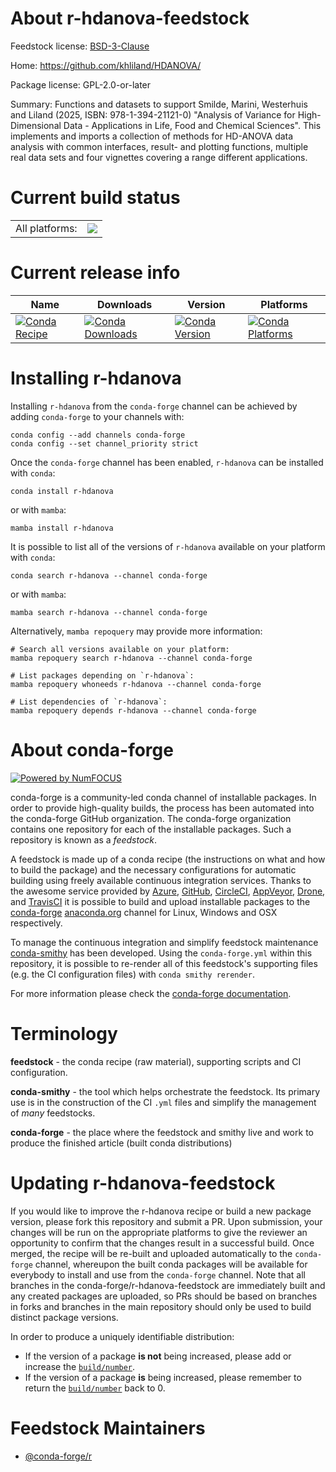 About r-hdanova-feedstock
=========================

Feedstock license: [BSD-3-Clause](https://github.com/conda-forge/r-hdanova-feedstock/blob/main/LICENSE.txt)

Home: https://github.com/khliland/HDANOVA/

Package license: GPL-2.0-or-later

Summary: Functions and datasets to support Smilde, Marini, Westerhuis and Liland (2025, ISBN: 978-1-394-21121-0) "Analysis of Variance for High-Dimensional Data - Applications in Life, Food and Chemical Sciences". This implements and imports a  collection of methods for HD-ANOVA data analysis with common interfaces, result- and plotting functions, multiple real data sets and four vignettes covering a range different applications.

Current build status
====================


<table><tr><td>All platforms:</td>
    <td>
      <a href="https://dev.azure.com/conda-forge/feedstock-builds/_build/latest?definitionId=24660&branchName=main">
        <img src="https://dev.azure.com/conda-forge/feedstock-builds/_apis/build/status/r-hdanova-feedstock?branchName=main">
      </a>
    </td>
  </tr>
</table>

Current release info
====================

| Name | Downloads | Version | Platforms |
| --- | --- | --- | --- |
| [![Conda Recipe](https://img.shields.io/badge/recipe-r--hdanova-green.svg)](https://anaconda.org/conda-forge/r-hdanova) | [![Conda Downloads](https://img.shields.io/conda/dn/conda-forge/r-hdanova.svg)](https://anaconda.org/conda-forge/r-hdanova) | [![Conda Version](https://img.shields.io/conda/vn/conda-forge/r-hdanova.svg)](https://anaconda.org/conda-forge/r-hdanova) | [![Conda Platforms](https://img.shields.io/conda/pn/conda-forge/r-hdanova.svg)](https://anaconda.org/conda-forge/r-hdanova) |

Installing r-hdanova
====================

Installing `r-hdanova` from the `conda-forge` channel can be achieved by adding `conda-forge` to your channels with:

```
conda config --add channels conda-forge
conda config --set channel_priority strict
```

Once the `conda-forge` channel has been enabled, `r-hdanova` can be installed with `conda`:

```
conda install r-hdanova
```

or with `mamba`:

```
mamba install r-hdanova
```

It is possible to list all of the versions of `r-hdanova` available on your platform with `conda`:

```
conda search r-hdanova --channel conda-forge
```

or with `mamba`:

```
mamba search r-hdanova --channel conda-forge
```

Alternatively, `mamba repoquery` may provide more information:

```
# Search all versions available on your platform:
mamba repoquery search r-hdanova --channel conda-forge

# List packages depending on `r-hdanova`:
mamba repoquery whoneeds r-hdanova --channel conda-forge

# List dependencies of `r-hdanova`:
mamba repoquery depends r-hdanova --channel conda-forge
```


About conda-forge
=================

[![Powered by
NumFOCUS](https://img.shields.io/badge/powered%20by-NumFOCUS-orange.svg?style=flat&colorA=E1523D&colorB=007D8A)](https://numfocus.org)

conda-forge is a community-led conda channel of installable packages.
In order to provide high-quality builds, the process has been automated into the
conda-forge GitHub organization. The conda-forge organization contains one repository
for each of the installable packages. Such a repository is known as a *feedstock*.

A feedstock is made up of a conda recipe (the instructions on what and how to build
the package) and the necessary configurations for automatic building using freely
available continuous integration services. Thanks to the awesome service provided by
[Azure](https://azure.microsoft.com/en-us/services/devops/), [GitHub](https://github.com/),
[CircleCI](https://circleci.com/), [AppVeyor](https://www.appveyor.com/),
[Drone](https://cloud.drone.io/welcome), and [TravisCI](https://travis-ci.com/)
it is possible to build and upload installable packages to the
[conda-forge](https://anaconda.org/conda-forge) [anaconda.org](https://anaconda.org/)
channel for Linux, Windows and OSX respectively.

To manage the continuous integration and simplify feedstock maintenance
[conda-smithy](https://github.com/conda-forge/conda-smithy) has been developed.
Using the ``conda-forge.yml`` within this repository, it is possible to re-render all of
this feedstock's supporting files (e.g. the CI configuration files) with ``conda smithy rerender``.

For more information please check the [conda-forge documentation](https://conda-forge.org/docs/).

Terminology
===========

**feedstock** - the conda recipe (raw material), supporting scripts and CI configuration.

**conda-smithy** - the tool which helps orchestrate the feedstock.
                   Its primary use is in the construction of the CI ``.yml`` files
                   and simplify the management of *many* feedstocks.

**conda-forge** - the place where the feedstock and smithy live and work to
                  produce the finished article (built conda distributions)


Updating r-hdanova-feedstock
============================

If you would like to improve the r-hdanova recipe or build a new
package version, please fork this repository and submit a PR. Upon submission,
your changes will be run on the appropriate platforms to give the reviewer an
opportunity to confirm that the changes result in a successful build. Once
merged, the recipe will be re-built and uploaded automatically to the
`conda-forge` channel, whereupon the built conda packages will be available for
everybody to install and use from the `conda-forge` channel.
Note that all branches in the conda-forge/r-hdanova-feedstock are
immediately built and any created packages are uploaded, so PRs should be based
on branches in forks and branches in the main repository should only be used to
build distinct package versions.

In order to produce a uniquely identifiable distribution:
 * If the version of a package **is not** being increased, please add or increase
   the [``build/number``](https://docs.conda.io/projects/conda-build/en/latest/resources/define-metadata.html#build-number-and-string).
 * If the version of a package **is** being increased, please remember to return
   the [``build/number``](https://docs.conda.io/projects/conda-build/en/latest/resources/define-metadata.html#build-number-and-string)
   back to 0.

Feedstock Maintainers
=====================

* [@conda-forge/r](https://github.com/orgs/conda-forge/teams/r/)

